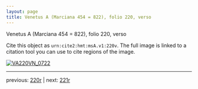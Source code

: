 ```yaml
---
layout: page
title: Venetus A (Marciana 454 = 822), folio 220, verso
---
```


Venetus A (Marciana 454 = 822), folio 220, verso

Cite this object as `urn:cite2:hmt:msA.v1:220v`.  The full image is linked to a citation tool you can use to cite regions of the image.

[![VA220VN_0722](http://www.homermultitext.org/iipsrv?IIIF=/project/homer/pyramidal/deepzoom/hmt/vaimg/2017a/VA220VN_0722.tif/full/800,/0/default.jpg)](http://www.homermultitext.org/ict2/?urn=urn:cite2:hmt:vaimg.2017a:VA220VN_0722) 

---

previous:  [220r](../220r/) | next: [221r](../221r/)